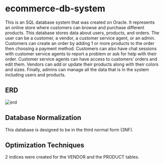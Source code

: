 # ecommerce-db-system
This is an SQL database system that was created on Oracle. It represents an online store where customers can browse and purchase different products. This database stores data about users, products, and orders. The user can be a customer, a vendor, a customer service agent, or an admin. Customers can create an order by adding 1 or more products to the order then choosing a payment method. Customers can also have chat sessions with customer service agents to report a problem or ask for help with their order. Customer service agents can have access to customers’ orders and edit them. Vendors can add or update their products along with their colors and sizes. Finally, admins can manage all the data that is in the system including users and products.

## ERD
![erd](https://github.com/AdhamSakr/ecommerce-db-system/assets/23269387/9a6205ab-ae39-43ab-895e-db95c374b283)


## Database Normalization
This database is designed to be in the third normal form (3NF).

## Optimization Techniques
2 indices were created for the VENDOR and the PRODUCT tables.
